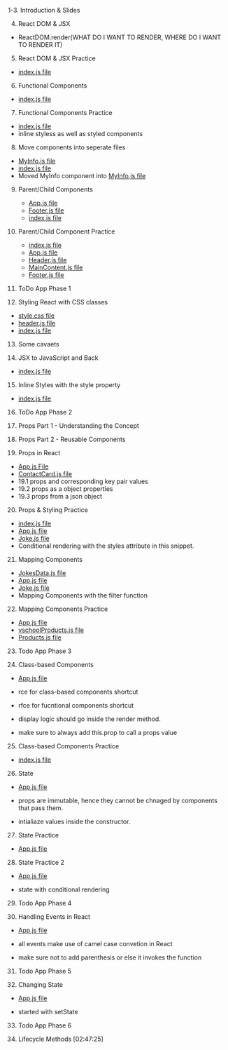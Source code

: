 1-3. Introduction & Slides

4. React DOM & JSX

- ReactDOM.render(WHAT DO I WANT TO RENDER, WHERE DO I WANT TO RENDER IT)

5. React DOM & JSX Practice

- [index.js file](./src/index.js)

6. Functional Components

- [index.js file](./src/index.js)

7. Functional Components Practice

- [index.js file](./src/index.js)
- inline styless as well as styled components

8. Move components into seperate files

- [MyInfo.js file](./src/components/MyInfo.js)
- [index.js file](./src/index.js)
- Moved MyInfo component into [MyInfo.js file](./src/components/MyInfo.js)

9. Parent/Child Components

   - [App.js file](./App.js)
   - [Footer.js file](./Footer.js)
   - [index.js file](./src/index.js)

10. Parent/Child Component Practice

    - [index.js file](./src/index.js)
    - [App.js file](./App.js)
    - [Header.js file](./src/components/Header.js)
    - [MainContent.js file](./src/components/MainContent.js)
    - [Footer.js file](./src/components/Footer.js)

11. ToDo App Phase 1

12. Styling React with CSS classes

- [style.css file](./style.css)
- [header.js file](./src/components/Header.js)
- [index.js file](./src/index.js)

13. Some cavaets

14. JSX to JavaScript and Back

- [index.js file](./src/index.js)

15. Inline Styles with the style property

- [index.js file](./src/index.js)

16. ToDo App Phase 2

17. Props Part 1 - Understanding the Concept

18. Props Part 2 - Reusable Components

19. Props in React

- [App.js File](./src/App.js)
- [ContactCard.js file](./src/components/ContactCard.js)
- 19.1 props and corresponding key pair values
- 19.2 props as a object properties
- 19.3 props from a json object

20. Props & Styling Practice

- [index.js file](./src/index.js)
- [App.js file](./src/App.js)
- [Joke.js file](./src/components/Joke.js)
- Conditional rendering with the styles attribute in this snippet.

21. Mapping Components

- [JokesData.js file](./src/jokesData.js)
- [App.js file](./src/App.js)
- [Joke.js file](./src/components/Joke.js)
- Mapping Components with the filter function

22. Mapping Components Practice

- [App.js file](./src/App.js)
- [vschoolProducts.js file](./src/vschoolProducts.js)
- [Products.js file](./src/components/Products.js)

23. Todo App Phase 3

24. Class-based Components

- [App.js file](./src/App.js)

- rce for class-based components shortcut
- rfce for fucntional components shortcut
- display logic should go inside the render method.
- make sure to always add this.prop to call a props value

25. Class-based Components Practice

- [index.js file](./src/index.js)

26. State

- [App.js file](./src/App.js)

- props are immutable, hence they cannot be chnaged by components that pass them.
- intialiaze values inside the constructor.

27. State Practice

- [App.js file](./src/App.js)

28. State Practice 2

- [App.js file](./src/App.js)

- state with conditional rendering

29. Todo App Phase 4

30. Handling Events in React

- [App.js file](./src/App.js)

- all events make use of camel case convetion in React
- make sure not to add parenthesis or else it invokes the function

31. Todo App Phase 5

32. Changing State

- [App.js file](./src/App.js)

- started with setState

33. Todo App Phase 6

34. Lifecycle Methods [02:47:25]
